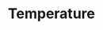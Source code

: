---
title: "Temperature"
slug: "/earth/climate/temperature"
description: "Monitoring global and regional temperature patterns and their impact on climate."
areas:
  - title: "Global Temperature Trends"
    sub-areas:
      - "Long-term trends in surface and ocean temperatures"
      - "Monitoring global warming and anomalies"
      - "Historical and paleoclimate comparisons"
  - title: "Regional Temperature Patterns"
    sub-areas:
      - "Spatial variations and climate zones"
      - "Urban heat islands and microclimate effects"
      - "Seasonal and diurnal temperature fluctuations"
  - title: "Measurement and Monitoring"
    sub-areas:
      - "Ground-based weather stations"
      - "Satellite observations and remote sensing"
      - "Data quality, calibration, and homogenization"
  - title: "Impacts on Environment"
    sub-areas:
      - "Effects on ecosystems and biodiversity"
      - "Glacial and snowpack melting"
      - "Influence on water resources and agriculture"
  - title: "Climate Change Implications"
    sub-areas:
      - "Extreme heat events and heatwaves"
      - "Feedback mechanisms in climate systems"
      - "Role in climate modeling and projections"
  - title: "Forecasting and Adaptation"
    sub-areas:
      - "Temperature prediction using climate models"
      - "Early warning systems for extreme temperatures"
      - "Adaptation strategies for agriculture, cities, and ecosystems"
---
